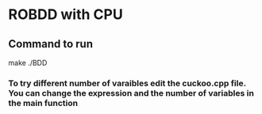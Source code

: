# ROBDD with CPU 
## Command to run 
make 
./BDD

### To try different number of varaibles edit the cuckoo.cpp file. You can change the expression and the number of variables in the main function

